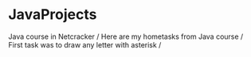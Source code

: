 # JavaProjects
Java course in Netcracker / Here are my hometasks from Java course /
First task was to draw any letter with asterisk / 
